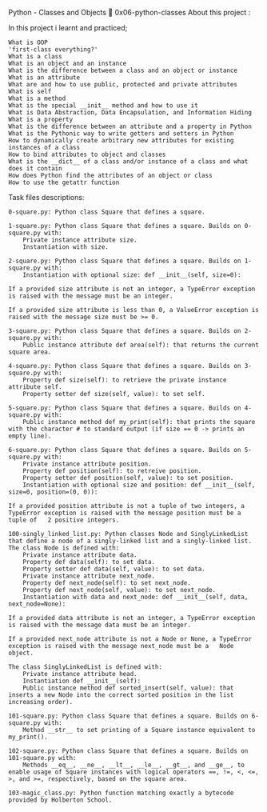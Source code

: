Python - Classes and Objects 📃 0x06-python-classes
About this project :

In this project i learnt and practiced;

    What is OOP
    'first-class everything?'
    What is a class
    What is an object and an instance
    What is the difference between a class and an object or instance
    What is an attribute
    What are and how to use public, protected and private attributes
    What is self
    What is a method
    What is the special __init__ method and how to use it
    What is Data Abstraction, Data Encapsulation, and Information Hiding
    What is a property
    What is the difference between an attribute and a property in Python
    What is the Pythonic way to write getters and setters in Python
    How to dynamically create arbitrary new attributes for existing instances of a class
    How to bind attributes to object and classes
    What is the __dict__ of a class and/or instance of a class and what does it contain
    How does Python find the attributes of an object or class
    How to use the getattr function

Task files descriptions:

    0-square.py: Python class Square that defines a square.

    1-square.py: Python class Square that defines a square. Builds on 0-square.py with:
        Private instance attribute size.
        Instantiation with size.

    2-square.py: Python class Square that defines a square. Builds on 1-square.py with:
        Instantiation with optional size: def __init__(self, size=0):

    If a provided size attribute is not an integer, a TypeError exception is raised with the message must be an integer.

    If a provided size attribute is less than 0, a ValueError exception is raised with the message size must be >= 0.

    3-square.py: Python class Square that defines a square. Builds on 2-square.py with:
        Public instance attribute def area(self): that returns the current square area.

    4-square.py: Python class Square that defines a square. Builds on 3-square.py with:
        Property def size(self): to retrieve the private instance attribute self.
        Property setter def size(self, value): to set self.

    5-square.py: Python class Square that defines a square. Builds on 4-square.py with:
        Public instance method def my_print(self): that prints the square with the character # to standard output (if size == 0 -> prints an empty line).

    6-square.py: Python class Square that defines a square. Builds on 5-square.py with:
        Private instance attribute position.
        Property def position(self): to retreive position.
        Property setter def position(self, value): to set position.
        Instantiation with optional size and position: def __init__(self, size=0, position=(0, 0)):

    If a provided position attribute is not a tuple of two integers, a TypeError exception is raised with the message position must be a tuple of   2 positive integers.

    100-singly_linked_list.py: Python classes Node and SinglyLinkedList that define a node of a singly-linked list and a singly-linked list. The class Node is defined with:
        Private instance attribute data.
        Property def data(self): to set data.
        Property setter def data(self, value): to set data.
        Private instance attribute next_node.
        Property def next_node(self): to set next_node.
        Property def next_node(self, value): to set next_node.
        Instantiation with data and next_node: def __init__(self, data, next_node=None):

    If a provided data attribute is not an integer, a TypeError exception is raised with the message data must be an integer.

    If a provided next_node attribute is not a Node or None, a TypeError exception is raised with the message next_node must be a   Node object.

    The class SinglyLinkedList is defined with:
        Private instance attribute head.
        Instantiation def __init__(self):
        Public instance method def sorted_insert(self, value): that inserts a new Node into the correct sorted position in the list increasing order).

    101-square.py: Python class Square that defines a square. Builds on 6-square.py with:
        Method __str__ to set printing of a Square instance equivalent to my_print().

    102-square.py: Python class Square that defines a square. Builds on 101-square.py with:
        Methods __eq__, __ne__, __lt__, __le__, __gt__, and __ge__, to enable usage of Square instances with logical operators ==, !=, <, <=, >, and >=, respectively, based on the square area.

    103-magic_class.py: Python function matching exactly a bytecode provided by Holberton School.

